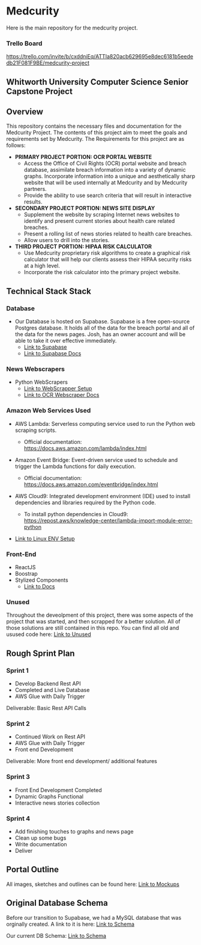# Medcurity
Here is the main repository for the medcurity project.

### Trello Board
https://trello.com/invite/b/cxddniEq/ATTIa820acb629695e8dec6181b5eededb21F081F9BE/medcurity-project

## Whitworth University Computer Science Senior Capstone Project

## Overview

This repository contains the necessary files and documentation for the Medcurity Project.
The contents of this project aim to meet the goals and requirements set by Medcurity.
The Requirements for this project are as follows:


- **PRIMARY PROJECT PORTION: OCR PORTAL WEBSITE**
    -	Access the Office of Civil Rights (OCR) portal website and breach database, assimilate breach information into a variety of dynamic graphs. Incorporate information into a unique and aesthetically sharp website that will be used internally at Medcurity and by Medcurity partners.
    -	Provide the ability to use search criteria that will result in interactive results.
- **SECONDARY PROJECT PORTION: NEWS SITE DISPLAY**
    -	Supplement the website by scraping Internet news websites to identify and present current stories about health care related breaches.  
    -	Present a rolling list of news stories related to health care breaches.
    -	Allow users to drill into the stories.
- **THIRD PROJECT PORTION: HIPAA RISK CALCULATOR**
    -	Use Medcurity proprietary risk algorithms to create a graphical risk calculator that will help our clients assess their HIPAA security risks at a high level.
    -	Incorporate the risk calculator into the primary project website.


## Technical Stack Stack

### Database

- Our Database is hosted on Supabase. Supabase is a free open-source Postgres database. It holds all of the data for the breach portal and all of the data for the news pages. Josh, has an owner account and will be able to take it over effective immediately. 
  - [Link to Supabase](https://supabase.com)
  - [Link to Supabase Docs](https://supabase.com/docs/reference/javascript/installing)

### News Webscrapers

- Python WebScrapers
  - [Link to WebScrapper Setup](Web_Scraper/README.md)
  - [Link to OCR Webscraper Docs](Ocr_web_scrapper/documentation.md)

### Amazon Web Services Used 

- AWS Lambda: Serverless computing service used to run the Python web scraping scripts.
  - Official documentation: https://docs.aws.amazon.com/lambda/index.html
- Amazon Event Bridge: Event-driven service used to schedule and trigger the Lambda functions for daily execution.
  - Official documentation: https://docs.aws.amazon.com/eventbridge/index.html
- AWS Cloud9: Integrated development environment (IDE) used to install dependencies and libraries required by the Python code.
  - To install python dependencies in Cloud9: https://repost.aws/knowledge-center/lambda-import-module-error-python

- [Link to Linux ENV Setup](Web_Scraper/linuxENVdetails.md)


### Front-End

- ReactJS 
- Boostrap
- Stylized Components
  - [Link to Docs](web-medcurity/README.md)
  
### Unused

Throughout the deveolpment of this project, there was some aspects of the project that was started, and then scrapped for a better solution. All of those solutions are still contained in this repo. You can find all old and usused code here: [Link to Unused](Unused)


## Rough Sprint Plan
### Sprint 1
- Develop Backend Rest API
- Completed and Live Database
- AWS Glue with Daily Trigger

Deliverable: Basic Rest API Calls

### Sprint 2
- Continued Work on Rest API
- AWS Glue with Daily Trigger
- Front end Development

Deliverable: More front end development/ additional features

### Sprint 3
- Front End Development Completed
- Dynamic Graphs Functional
- Interactive news stories collection

### Sprint 4
- Add finishing touches to graphs and news page
- Clean up some bugs
- Write documentation 
- Deliver


## Portal Outline ##

All images, sketches and outlines can be found here: [Link to Mockups](Mockups)


## Original Database Schema ## 

Before our transition to Supabase, we had a MySQL database that was orginally created. A link to it is here: [Link to Schema](Database/Old_Database_Schema.png)


Our current DB Schema: [Link to Schema](Database/final_db_schema.png)
